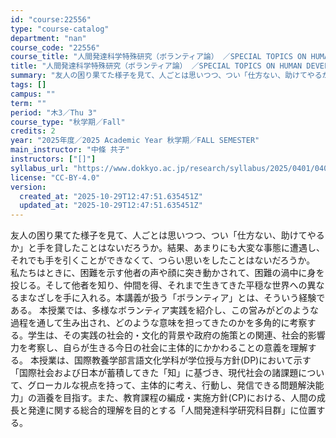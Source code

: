 ```yaml
---
id: "course:22556"
type: "course-catalog"
department: "nan"
course_code: "22556"
course_title: "人間発達科学特殊研究（ボランティア論） ／SPECIAL TOPICS ON HUMAN DEVELOPMENTAL SCIENCE: VOLUNTEERING"
title: "人間発達科学特殊研究（ボランティア論） ／SPECIAL TOPICS ON HUMAN DEVELOPMENTAL SCIENCE: VOLUNTEERING"
summary: "友人の困り果てた様子を見て、人ごとは思いつつ、つい「仕方ない、助けてやるか」と手を貸したことはないだろうか。結果、あまりにも大変な事態に遭遇し、それでも手を引くことができなくて、つらい思いをしたことはないだろうか。 私たちはときに、困難を示…"
tags: []
campus: ""
term: ""
period: "木3／Thu 3"
course_type: "秋学期／Fall"
credits: 2
year: "2025年度／2025 Academic Year 秋学期／FALL SEMESTER"
main_instructor: "中條 共子"
instructors: ["[]"]
syllabus_url: "https://www.dokkyo.ac.jp/research/syllabus/2025/0401/0401_22556_ja_JP.html"
license: "CC-BY-4.0"
version:
  created_at: "2025-10-29T12:47:51.635451Z"
  updated_at: "2025-10-29T12:47:51.635451Z"
---
```

友人の困り果てた様子を見て、人ごとは思いつつ、つい「仕方ない、助けてやるか」と手を貸したことはないだろうか。結果、あまりにも大変な事態に遭遇し、それでも手を引くことができなくて、つらい思いをしたことはないだろうか。 私たちはときに、困難を示す他者の声や顔に突き動かされて、困難の渦中に身を投じる。そして他者を知り、仲間を得、それまで生きてきた平穏な世界への異なるまなざしを手に入れる。本講義が扱う「ボランティア」とは、そういう経験である。 本授業では、多様なボランティア実践を紹介し、この営みがどのような過程を通して生み出され、どのような意味を担ってきたのかを多角的に考察する。学生は、その実践の社会的・文化的背景や政府の施策との関連、社会的影響力を考察し、自らが生きる今日の社会に主体的にかかわることの意義を理解する。 本授業は、国際教養学部言語文化学科が学位授与方針(DP)において示す「国際社会および日本が蓄積してきた「知」に基づき、現代社会の諸課題について、グローカルな視点を持って、主体的に考え、行動し、発信できる問題解決能力」の涵養を目指す。また、教育課程の編成・実施方針(CP)における、人間の成長と発達に関する総合的理解を目的とする「人間発達科学研究科目群」に位置する。
